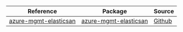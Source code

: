 | Reference | Package | Source |
|---|---|---|
|[azure-mgmt-elasticsan](mgmt-elasticsan-readme.md)|[azure-mgmt-elasticsan](https://pypi.org/project/azure-mgmt-elasticsan)|[Github](https://github.com/Azure/azure-sdk-for-python/blob/main/sdk/elasticsan/azure-mgmt-elasticsan)|
